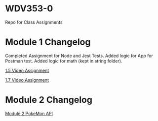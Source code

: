 # WDV353-0

Repo for Class Assignments

# Module 1 Changelog

Completed Assignment for Node and Jest Tests.
Added logic for App for Postman test.
Added logic for math (kept in string folder).

[1.5 Video Assignment](https://youtu.be/d6Q2OWnmYIc)

[1.7 Video Assignment](https://youtu.be/Tbhcx01ubto)

# Module 2 Changelog

[Module 2 PokeMon API](https://github.com/GreerCaleb-FS/Pokemon-Example)
